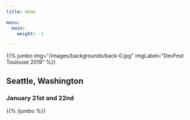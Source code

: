 ```yaml
---
title: Home

menu:
  main:
    weight: -1

---
```


{{% jumbo img="/images/backgrounds/back-0.jpg" imgLabel="DevFest Toulouse 2019" %}}

## Seattle, Washington
### January 21st and 22nd

{{% /jumbo %}}
